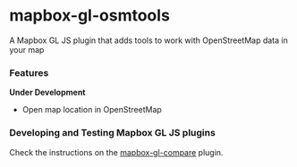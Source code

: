 # mapbox-gl-osmtools
A Mapbox GL JS plugin that adds tools to work with OpenStreetMap data in your map

### Features
**Under Development**
- Open map location in OpenStreetMap

### Developing and Testing Mapbox GL JS plugins

Check the instructions on the [mapbox-gl-compare](https://github.com/mapbox/mapbox-gl-compare) plugin.
